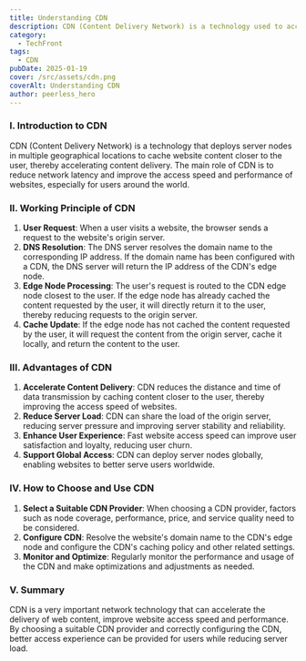 ```yaml
---
title: Understanding CDN
description: CDN (Content Delivery Network) is a technology used to accelerate the delivery of web content by caching it on servers closer to the user, thereby reducing latency and improving performance. This article will introduce the basic concepts, working principles of CDN, and how to choose and use CDN.
category:
  - TechFront
tags:
  - CDN
pubDate: 2025-01-19
cover: /src/assets/cdn.png
coverAlt: Understanding CDN
author: peerless_hero
---
```


### I. Introduction to CDN

CDN (Content Delivery Network) is a technology that deploys server nodes in multiple geographical locations to cache website content closer to the user, thereby accelerating content delivery. The main role of CDN is to reduce network latency and improve the access speed and performance of websites, especially for users around the world.

### II. Working Principle of CDN

1. **User Request**: When a user visits a website, the browser sends a request to the website's origin server.
2. **DNS Resolution**: The DNS server resolves the domain name to the corresponding IP address. If the domain name has been configured with a CDN, the DNS server will return the IP address of the CDN's edge node.
3. **Edge Node Processing**: The user's request is routed to the CDN edge node closest to the user. If the edge node has already cached the content requested by the user, it will directly return it to the user, thereby reducing requests to the origin server.
4. **Cache Update**: If the edge node has not cached the content requested by the user, it will request the content from the origin server, cache it locally, and return the content to the user.

### III. Advantages of CDN

1. **Accelerate Content Delivery**: CDN reduces the distance and time of data transmission by caching content closer to the user, thereby improving the access speed of websites.
2. **Reduce Server Load**: CDN can share the load of the origin server, reducing server pressure and improving server stability and reliability.
3. **Enhance User Experience**: Fast website access speed can improve user satisfaction and loyalty, reducing user churn.
4. **Support Global Access**: CDN can deploy server nodes globally, enabling websites to better serve users worldwide.

### IV. How to Choose and Use CDN

1. **Select a Suitable CDN Provider**: When choosing a CDN provider, factors such as node coverage, performance, price, and service quality need to be considered.
2. **Configure CDN**: Resolve the website's domain name to the CDN's edge node and configure the CDN's caching policy and other related settings.
3. **Monitor and Optimize**: Regularly monitor the performance and usage of the CDN and make optimizations and adjustments as needed.

### V. Summary

CDN is a very important network technology that can accelerate the delivery of web content, improve website access speed and performance. By choosing a suitable CDN provider and correctly configuring the CDN, better access experience can be provided for users while reducing server load.
